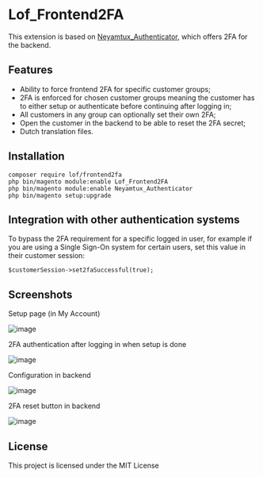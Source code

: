 # Lof_Frontend2FA

This extension is based on [Neyamtux_Authenticator](https://github.com/juashyam/2-Factor-Authentication/), which offers 2FA for the backend.

## Features
- Ability to force frontend 2FA for specific customer groups;
- 2FA is enforced for chosen customer groups meaning the customer has to either setup or authenticate before continuing after logging in;
- All customers in any group can optionally set their own 2FA;
- Open the customer in the backend to be able to reset the 2FA secret;
- Dutch translation files.

## Installation

```
composer require lof/frontend2fa
php bin/magento module:enable Lof_Frontend2FA
php bin/magento module:enable Neyamtux_Authenticator
php bin/magento setup:upgrade
```

## Integration with other authentication systems

To bypass the 2FA requirement for a specific logged in user, for example if you are using a Single Sign-On system for certain users,
set this value in their customer session:


```
$customerSession->set2faSuccessful(true);
```

## Screenshots

Setup page (in My Account)

![image](https://user-images.githubusercontent.com/431360/53883116-69cdd280-4018-11e9-89a2-c1a471c51d64.png)

2FA authentication after logging in when setup is done

![image](https://user-images.githubusercontent.com/431360/53883181-98e44400-4018-11e9-8bc0-d98676e3527a.png)

Configuration in backend

![image](https://user-images.githubusercontent.com/431360/53885104-3b9ec180-401d-11e9-98bc-ec1a2df3fa6c.png)

2FA reset button in backend

![image](https://user-images.githubusercontent.com/431360/53883268-ce892d00-4018-11e9-84f6-aa1c0fc2e34a.png)

## License

This project is licensed under the MIT License

